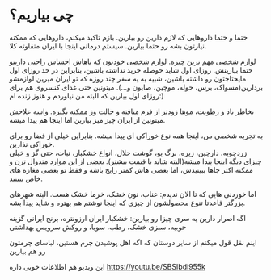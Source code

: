 # چی بیاریم؟
حتما و حتما داروهایی که لازم دارین رو بیارین. بازم تاکید میکنم، داروهایی که ممکنه نیازتون بشه رو حتما بیارین. سیستم درمانی اینجا با ایران متفاوته کلا.

لوازم شخصی مهم ترین چیزه. لوازم شخصی خودتون که باهاش احساس راحتی دارینو حتما بیارینش. روزای اول شاید حوصله خرید نداشته باشین،
بنابراین در حد روزای اول مایحتاجتون رو داشته باشین، شبیه به یه سفر چند روزه که تو ایران میرین لوازمشو بردارین(مسواک، برس، حوله، موچین، صابون و...).
میتونین حتی غدای کنسروی هم برای روزای اول بیارین که البته من نیاوردم و هنوز زنده ام:)


بخاطر باد و رطوبت، موها زودتر از فرم میافته و حالت وز ممکنه بگیره. واسه علاجش میتونین از ایران چیز میز بیارین اما اینجا هم پیدا میشه.


به تجربه شخصی من، اینجا همه نوع خوراکی ای پیدا میشه. بنابراین خیلی از فضا رو برای خوراکی نذارین.  
زردچوبه، دارچین، زیره، برگ بو، گوشت حلال، انواع خشکبار، نبات، حتی گز و خیلی چیزای دیگه اینجا پیدا میشه(البته شاید با قیمت بیشتر).
بعضی از این موارد متدوال ترن و ممکنه اکثر جاها ببینیدش، اما بعضی هاش کمتر رایج باشه و فقط تو بعضی مغازه های خاص ببینید.



اما خوردنی هایی که تا الان ندیدم: عناب، نون خشک، خرما خشک هست. البته شهرهای بزرگتر قاعدتا تنوع محصولشون از چیزی که اینجا نوشتم هم بهتره و شاید پیدا بشه.

 اگه اصرار دارین یه سری چیزا رو بیارین:
خشکبار ایران ارزونتره، برنج ایرانی گزینه خوبیه، سبزی خشک، رطب، سویا، و روکش سرویس بهداشتی

اینم نقل قول میکنم از سایر دوستان که اگه اهل پوشیدن چرم هستین، لباسای چرمتون رو هم بیارین


این ویدیو هم اطلاعات خوبی داره https://youtu.be/SBSIbdi955k
